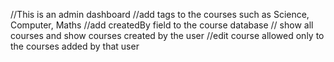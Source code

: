 //This is an admin dashboard 
//add tags to the courses such as Science, Computer, Maths
//add createdBy field to the course database
// show all courses and show courses created by the user
//edit course allowed only to the courses added by that user
